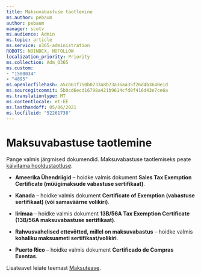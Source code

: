 ```yaml
---
title: Maksuvabastuse taotlemine
ms.author: pebaum
author: pebaum
manager: scotv
ms.audience: Admin
ms.topic: article
ms.service: o365-administration
ROBOTS: NOINDEX, NOFOLLOW
localization_priority: Priority
ms.collection: Adm_O365
ms.custom:
- "1500034"
- "4895"
ms.openlocfilehash: a5cb61f750b0233a8b73a36aa35f26d4b3640e1d
ms.sourcegitcommit: 5b0cd6ecd16798a421b9614cfd0f416d43e7ce6a
ms.translationtype: MT
ms.contentlocale: et-EE
ms.lasthandoff: 05/06/2021
ms.locfileid: "52261738"
---
```

# <a name="apply-for-tax-exempt-status"></a>Maksuvabastuse taotlemine

Pange valmis järgmised dokumendid. Maksuvabastuse taotlemiseks peate [käivitama hooldustaotluse](/microsoft-365/admin/contact-support-for-business-products).

- **Ameerika Ühendriigid** – hoidke valmis dokument **Sales Tax Exemption Certificate (müügimaksude vabastuse sertifikaat)**.

- **Kanada** – hoidke valmis dokument **Certificate of Exemption (vabastuse sertifikaat) (või samaväärne volikiri)**.

- **Iirimaa** – hoidke valmis dokument **13B/56A Tax Exemption Certificate (13B/56A maksuvabastuse sertifikaat)**.

- **Rahvusvahelised ettevõtted, millel on maksuvabastus** – hoidke valmis **kohaliku maksuameti sertifikaat/volikiri**.

- **Puerto Rico** – hoidke valmis dokument **Certificado de Compras Exentas**.

Lisateavet leiate teemast [Maksuteave](https://docs.microsoft.com/microsoft-365/commerce/billing-and-payments/tax-information).
